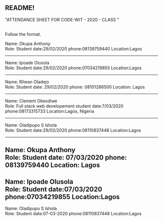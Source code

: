## README!

"ATTENDANCE SHEET FOR CODE-WIT - 2020 - CLASS "

<br/> Follow the format.<br/>

Name: Okupa Anthony <br/>
Role: Student
date:29/02/2020
phone:08139759440
Location:Lagos

---

Name: Ipoade Olusola <br/>
Role: Student
date:29/02/2020
phone:07034219855
Location:Lagos

---

Name: Rilwan Oladejo <br/>
Role: Student
date: 29/02/2020
phone: 08101286500
Location: Lagos

---

Name: Clement Okeodiwe <br/>
Role: Full stack web developement student
date:7/03/2020
phone:08173315733
Location:Lagos, Nigeria

---

Name: Oladipupo S Ishola <br/>
Role: Student
date:29/02/2020
phone:08110837448
Location:Lagos

---

Name: Okupa Anthony <br/>
Role: Student
date: 07/03/2020
phone: 08139759440
Location: Lagos
---

Name: Ipoade Olusola <br/>
Role: Student
date:07/03/2020
phone:07034219855
Location:Lagos
---
Name: Oladipupo S Ishola <br/>
Role: Student
date:07-03-2020
phone:08110837448
Location:Lagos


